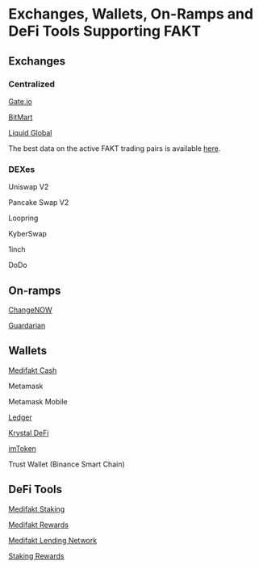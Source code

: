 # Exchanges, Wallets, On-Ramps and DeFi Tools Supporting FAKT

## Exchanges

### Centralized

[Gate.io](https://gate.io)

[BitMart](https://bitmart.com)

[Liquid Global](https://liquid.com)

The best data on the active FAKT trading pairs is available [here](https://www.coingecko.com/en/coins/fuse#markets).

### DEXes

Uniswap V2

Pancake Swap V2

Loopring

KyberSwap

1inch&#x20;

DoDo

## On-ramps

[ChangeNOW](https://changenow.io/)

[Guardarian](https://guardarian.com/)

## Wallets

[Medifakt Cash](https://fuse.c)

Metamask

Metamask Mobile&#x20;

[Ledger](https://ledger)

[Krystal DeFi](https://krystal.app)

[imToken](https://token.im)

Trust Wallet (Binance Smart Chain)

## DeFi Tools

[Medifakt Staking](exchanges-wallets-on-ramps-and-defi-tools-supporting-fuse.md#exchanges)

[Medifakt Rewards](https://rewards.medifakt.network)

[Medifakt Lending Network](https://app.ola.finance/networks/0x26a562B713648d7F3D1E1031DCc0860A4F3Fa340/markets)

[Staking Rewards](https://www.stakingrewards.com/)

